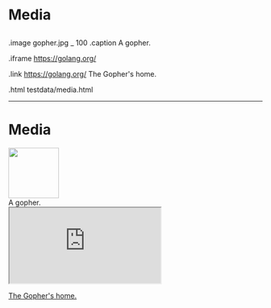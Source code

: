 # Media

##

.image gopher.jpg _ 100
.caption A gopher.

.iframe https://golang.org/

.link https://golang.org/ The Gopher's home.

.html testdata/media.html

---
<h1>Media</h1>
<section>
<img src="gopher.jpg" width="100" alt="">
<figcaption>A gopher.</figcaption>
<iframe src="https://golang.org/"></iframe>
<p class="link"><a href="https://golang.org/">The Gopher&#39;s home.</a></p>
<!-- media.html -->
</section>
